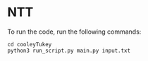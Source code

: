 # NTT
To run the code, run the following commands:
```
cd cooleyTukey
python3 run_script.py main.py input.txt
```